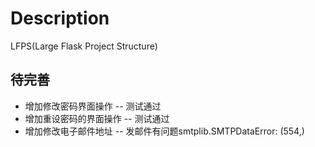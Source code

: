 # Description
LFPS(Large Flask Project Structure)

## 待完善
* 增加修改密码界面操作 -- 测试通过
* 增加重设密码的界面操作 -- 测试通过
* 增加修改电子邮件地址 -- 发邮件有问题smtplib.SMTPDataError: (554,)